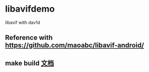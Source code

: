 # libavifdemo
libavif with dav1d
## Reference with https://github.com/maoabc/libavif-android/
## make build [文档](https://github.com/xyczero/libavifdemo/blob/master/libavif-wrapper/src/main/cpp/README.md)
